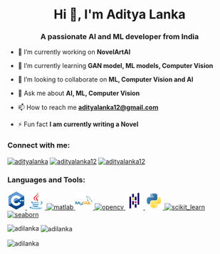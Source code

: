 <h1 align="center">Hi 👋, I'm Aditya Lanka</h1>
<h3 align="center">A passionate AI and ML developer from India</h3>

- 🔭 I’m currently working on **NovelArtAI**

- 🌱 I’m currently learning **GAN model, ML models, Computer Vision**

- 👯 I’m looking to collaborate on **ML, Computer Vision and AI**

- 💬 Ask me about **AI, ML, Computer Vision**

- 📫 How to reach me **adityalanka12@gmail.com**

- ⚡ Fun fact **I am currently writing a Novel**

<h3 align="left">Connect with me:</h3>
<p align="left">
<a href="https://linkedin.com/in/adityalanka" target="blank"><img align="center" src="https://raw.githubusercontent.com/rahuldkjain/github-profile-readme-generator/master/src/images/icons/Social/linked-in-alt.svg" alt="adityalanka" height="30" width="40" /></a>
<a href="https://www.hackerrank.com/adityalanka12" target="blank"><img align="center" src="https://raw.githubusercontent.com/rahuldkjain/github-profile-readme-generator/master/src/images/icons/Social/hackerrank.svg" alt="adityalanka12" height="30" width="40" /></a>
<a href="https://www.leetcode.com/adityalanka12" target="blank"><img align="center" src="https://raw.githubusercontent.com/rahuldkjain/github-profile-readme-generator/master/src/images/icons/Social/leet-code.svg" alt="adityalanka12" height="30" width="40" /></a>
</p>

<h3 align="left">Languages and Tools:</h3>
<p align="left"> <a href="https://www.w3schools.com/cpp/" target="_blank" rel="noreferrer"> <img src="https://raw.githubusercontent.com/devicons/devicon/master/icons/cplusplus/cplusplus-original.svg" alt="cplusplus" width="40" height="40"/> </a> <a href="https://www.java.com" target="_blank" rel="noreferrer"> <img src="https://raw.githubusercontent.com/devicons/devicon/master/icons/java/java-original.svg" alt="java" width="40" height="40"/> </a> <a href="https://www.mathworks.com/" target="_blank" rel="noreferrer"> <img src="https://upload.wikimedia.org/wikipedia/commons/2/21/Matlab_Logo.png" alt="matlab" width="40" height="40"/> </a> <a href="https://www.mysql.com/" target="_blank" rel="noreferrer"> <img src="https://raw.githubusercontent.com/devicons/devicon/master/icons/mysql/mysql-original-wordmark.svg" alt="mysql" width="40" height="40"/> </a> <a href="https://opencv.org/" target="_blank" rel="noreferrer"> <img src="https://www.vectorlogo.zone/logos/opencv/opencv-icon.svg" alt="opencv" width="40" height="40"/> </a> <a href="https://pandas.pydata.org/" target="_blank" rel="noreferrer"> <img src="https://raw.githubusercontent.com/devicons/devicon/2ae2a900d2f041da66e950e4d48052658d850630/icons/pandas/pandas-original.svg" alt="pandas" width="40" height="40"/> </a> <a href="https://www.python.org" target="_blank" rel="noreferrer"> <img src="https://raw.githubusercontent.com/devicons/devicon/master/icons/python/python-original.svg" alt="python" width="40" height="40"/> </a> <a href="https://scikit-learn.org/" target="_blank" rel="noreferrer"> <img src="https://upload.wikimedia.org/wikipedia/commons/0/05/Scikit_learn_logo_small.svg" alt="scikit_learn" width="40" height="40"/> </a> <a href="https://seaborn.pydata.org/" target="_blank" rel="noreferrer"> <img src="https://seaborn.pydata.org/_images/logo-mark-lightbg.svg" alt="seaborn" width="40" height="40"/> </a> </p>

<p><img align="left" src="https://github-readme-stats.vercel.app/api/top-langs?username=adilanka&show_icons=true&locale=en&layout=compact" alt="adilanka" /></p>

<p>&nbsp;<img align="center" src="https://github-readme-stats.vercel.app/api?username=adilanka&show_icons=true&locale=en" alt="adilanka" /></p>

<p><img align="center" src="https://github-readme-streak-stats.herokuapp.com/?user=adilanka&" alt="adilanka" /></p>
